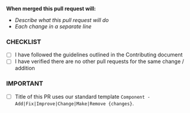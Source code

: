 **When merged this pull request will:**
- _Describe what this pull request will do_
- _Each change in a separate line_

### CHECKLIST
- [ ] I have followed the guidelines outlined in the Contributing document
- [ ] I have verified there are no other pull requests for the same change / addition

### IMPORTANT
<!-- Used for release notes -->
- [ ] Title of this PR uses our standard template `Component - Add|Fix|Improve|Change|Make|Remove {changes}`.
